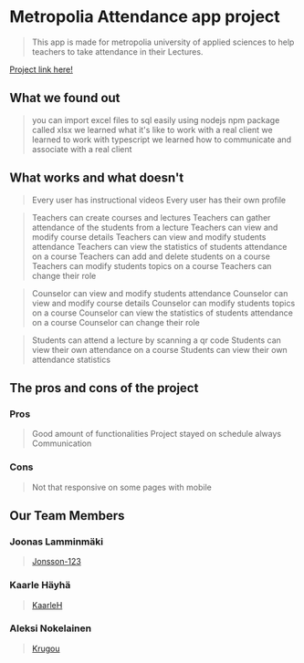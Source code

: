 # Metropolia Attendance app project

>This app is made for metropolia university of applied sciences to help teachers to take attendance in their Lectures.

[Project link here!](https://JakSec.northeurope.cloudapp.azure.com/)

## What we found out
<!-- Write about what you found out here -->

>you can import excel files to sql easily using nodejs npm package called xlsx
>we learned what it's like to work with a real client
>we learned to work with typescript
>we learned how to communicate and associate with a real client

## What works and what doesn't
<!-- Write about what works and what doesn't here -->

>Every user has instructional videos
>Every user has their own profile

>Teachers can create courses and lectures
>Teachers can gather attendance of the students from a lecture
>Teachers can view and modify course details
>Teachers can view and modify students attendance
>Teachers can view the statistics of students attendance on a course
>Teachers can add and delete students on a course
>Teachers can modify students topics on a course
>Teachers can change their role

>Counselor can view and modify students attendance
>Counselor can view and modify course details
>Counselor can modify students topics on a course
>Counselor can view the statistics of students attendance on a course
>Counselor can change their role

>Students can attend a lecture by scanning a qr code
>Students can view their own attendance on a course
>Students can view their own attendance statistics

## The pros and cons of the project
<!-- Write about the pros and cons here -->

### Pros

>Good amount of functionalities
>Project stayed on schedule always
>Communication

### Cons

>Not that responsive on some pages with mobile

## Our Team Members

### Joonas Lamminmäki

>[Jonsson-123](https://github.com/Jonsson-123)

### Kaarle Häyhä

>[KaarleH](https://github.com/KaarleH)

### Aleksi Nokelainen

>[Krugou](https://github.com/Krugou)
